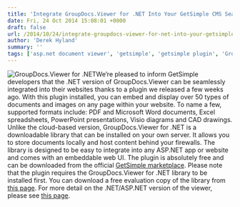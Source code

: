 ```yaml
---
title: 'Integrate GroupDocs.Viewer for .NET Into Your GetSimple CMS Seamlessly'
date: Fri, 24 Oct 2014 15:08:01 +0000
draft: false
url: /2014/10/24/integrate-groupdocs-viewer-for-net-into-your-getsimple-cms-seamlessly/
author: 'Derek Hyland'
summary: ''
tags: ['asp.net document viewer', 'getsimple', 'getsimple plugin', 'GroupDocs Viewer', 'viewer for .net library', 'zArchive']
---
```


![GroupDocs.Viewer for .NET](https://blog.groupdocs.com/wp-content/uploads/sites/4/2014/04/GD_VWR_NETIcon_114.png)We’re pleased to inform GetSimple developers that the .NET version of GroupDocs.Viewer can be seamlessly integrated into their websites thanks to a plugin we released a few weeks ago. With this plugin installed, you can embed and display over 50 types of documents and images on any page within your website. To name a few, supported formats include: PDF and Microsoft Word documents, Excel spreadsheets, PowerPoint presentations, Visio diagrams and CAD drawings. Unlike the cloud-based version, GroupDocs.Viewer for .NET is a downloadable library that can be installed on your own server. It allows you to store documents locally and host content behind your firewalls. The library is designed to be easy to integrate into any ASP.NET app or website and comes with an embeddable web UI. The plugin is absolutely free and can be downloaded from the official [GetSimple marketplace](http://get-simple.info/extend/plugin/groupdocsviewer-for-net-html5-document-viewer/857/). Please note that the plugin requires the GroupDocs.Viewer for .NET library to be installed first. You can download a free evaluation copy of the library from [this page](http://groupdocs.com/Community/files/8/.net-libraries/groupdocs_viewer_for_.net/default.aspx). For more detail on the .NET/ASP.NET version of the viewer, please see [this page](http://groupdocs.com/dot-net/document-viewer-library).





